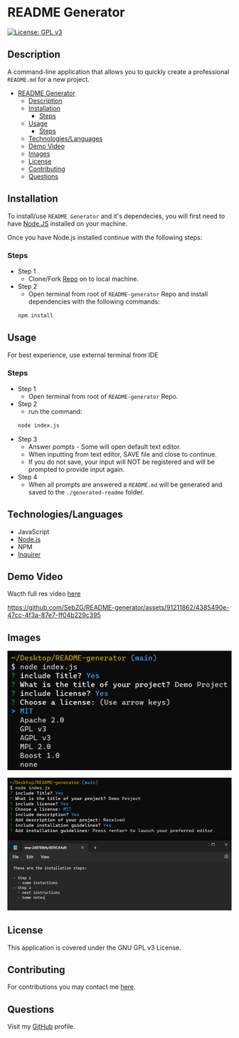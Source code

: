 # README Generator

[![License: GPL v3](https://img.shields.io/badge/License-GPLv3-blue.svg)](https://www.gnu.org/licenses/gpl-3.0)

## Description

A command-line application that allows you to quickly create a professional `README.md` for a new project.

- [README Generator](#readme-generator)
  - [Description](#description)
  - [Installation](#installation)
    - [Steps](#steps)
  - [Usage](#usage)
    - [Steps](#steps-1)
  - [Technologies/Languages](#technologieslanguages)
  - [Demo Video](#demo-video)
  - [Images](#images)
  - [License](#license)
  - [Contributing](#contributing)
  - [Questions](#questions)

## Installation

To install/use `README Generator` and it's dependecies, you will first need to have [Node.JS](https://nodejs.org/) installed on your machine.

Once you have Node.js installed continue with the following steps:

### Steps

- Step 1
  - Clone/Fork [Repo](https://github.com/SebZG/README-generator) on to local machine.
- Step 2
  - Open terminal from root of `README-generator` Repo and install dependencies with the following commands:
  ```bash
  npm install
  ```

## Usage

For best experience, use external terminal from IDE

### Steps

- Step 1
  - Open terminal from root of `README-generator` Repo.
- Step 2
  - run the command:
  ```bash
  node index.js
  ```
- Step 3
  - Answer pompts - Some will open default text editor.
  - When inputting from text editor, SAVE file and close to continue.
  - If you do not save, your input will NOT be registered and will be prompted to provide input again.
- Step 4
  - When all prompts are answered a `README.md` will be generated and saved to the `./generated-readme` folder.

## Technologies/Languages

- JavaScript
- [Node.js](https://nodejs.org/)
- NPM
- [Inquirer](https://www.npmjs.com/package//inquirer)

## Demo Video

Wacth full res video [here](https://www.capcut.com/s/CS2XbbvpRKrY8fcT/)

https://github.com/SebZG/README-generator/assets/91211862/4385490e-47cc-4f3a-87e7-ff04b229c395


## Images

![License](./assets/images/README-generator-license.png)

![Text Editor](./assets/images/README-generator-textEditor.png)

## License

This application is covered under the GNU GPL v3 License.

## Contributing

For contributions you may contact me [here](https://github.com/SebZG).

## Questions

Visit my [GitHub](https://github.com/SebZG) profile.
